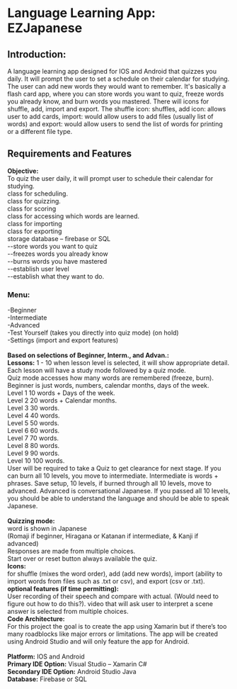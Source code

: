 # Language Learning App: EZJapanese


## Introduction: 
A language learning app designed for IOS and Android that quizzes you daily. It will prompt the user to set a schedule on their calendar for studying. The user can add new words they would want to remember. It's basically a flash card app, where you can store words you want to quiz, freeze words you already know, and burn words you mastered. There will icons for shuffle, add, import and export. The shuffle icon: shuffles, add icon: allows user to add cards, import: would allow users to add files (usually list of words) and export: would allow users to send the list of words for printing or a different file type.

## Requirements and Features 
**Objective:** <br/> To quiz the user daily, it will prompt user to schedule their calendar for studying. <br/>
class for scheduling. <br/>
class for quizzing. <br/>
class for scoring <br/>
class for accessing which words are learned. <br/> 
class for importing <br/>
class for exporting <br/>
storage database – firebase or SQL <br/> 
--store words you want to quiz <br/>
--freezes words you already know <br/>
--burns words you have mastered <br/>
--establish user level <br/>
--establish what they want to do. <br/>

### Menu:
-Beginner <br/>
-Intermediate <br/>
-Advanced <br/>
-Test Yourself (takes you directly into quiz mode) (on hold) <br/>
-Settings (import and export features) <br/>
<br/>
**Based on selections of Beginner, Interm., and Advan.:** <br/>
**Lessons:** 1 - 10 when lesson level is selected, it will show appropriate detail.
Each lesson will have a study mode followed by a quiz mode.<br/>
Quiz mode accesses how many words are remembered (freeze, burn). <br/>
Beginner is just words, numbers, calendar months, days of the week. <br/> 
Level 1 10 words + Days of the week. <br/>
Level 2 20 words + Calendar months. <br/>
Level 3 30 words. <br/>
Level 4 40 words. <br/>
Level 5 50 words. <br/>
Level 6 60 words. <br/>
Level 7 70 words. <br/>
Level 8 80 words. <br/>
Level 9 90 words. <br/>
Level 10 100 words. <br/>
User will be required to take a Quiz to get clearance for next stage. If you can burn all 10 levels, you move to intermediate. 
Intermediate is words + phrases. Save setup, 10 levels, if burned through all 10 levels, move to advanced. 
Advanced is conversational Japanese. If you passed all 10 levels, you should be able to understand the language and should be able to speak Japanese. <br/> 
<br/>
**Quizzing mode:** <br/>
word is shown in Japanese <br/> 
(Romaji if beginner, Hiragana or Katanan if intermediate, & Kanji if advanced) <br/>
Responses are made from multiple choices. <br/>
Start over or reset button always available the quiz. <br/>
**Icons:** <br/>
for shuffle (mixes the word order), add (add new words), import (ability to import words from files such as .txt or csv), and export (csv or .txt).
<br/>
**optional features (if time permitting):** <br/>
User recording of their speech and compare with actual. (Would need to figure out how to do this?). 
video that will ask user to interpret a scene
answer is selected from multiple choices. <br/>
**Code Architecture:** <br/> 
For this project the goal is to create the app using Xamarin but if there’s too many roadblocks like major errors or limitations. The app will be created using Android Studio and will only feature the app for Android. 
<br/>
<br/>
**Platform:** IOS and Android <br/>
**Primary IDE Option:** Visual Studio – Xamarin C# <br/> 
**Secondary IDE Option:** Android Studio Java <br/>
**Database:** Firebase or SQL 

